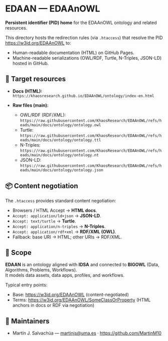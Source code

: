 # EDAAN — EDAAnOWL
**Persistent identifier (PID) home** for the EDAAnOWL ontology and related resources.

This directory hosts the redirection rules (via `.htaccess`) that resolve the PID
<https://w3id.org/EDAAnOWL> to:

- Human-readable documentation (HTML) on GitHub Pages.
- Machine-readable serializations (OWL/RDF, Turtle, N-Triples, JSON-LD) hosted in GitHub.

## 🔗 Target resources

- **Docs (HTML):**  
  `https://khaosresearch.github.io/EDAAnOWL/ontology/index-en.html`

- **Raw files (main):**
  - OWL/RDF (RDF/XML):  
    `https://raw.githubusercontent.com/KhaosResearch/EDAAnOWL/refs/heads/main/docs/ontology/ontology.owl`
  - Turtle:  
    `https://raw.githubusercontent.com/KhaosResearch/EDAAnOWL/refs/heads/main/docs/ontology/ontology.ttl`
  - N-Triples:  
    `https://raw.githubusercontent.com/KhaosResearch/EDAAnOWL/refs/heads/main/docs/ontology/ontology.nt`
  - JSON-LD:  
    `https://raw.githubusercontent.com/KhaosResearch/EDAAnOWL/refs/heads/main/docs/ontology/ontology.json`


## 📦 Content negotiation

The `.htaccess` provides standard content negotiation:

- Browsers / HTML Accept → **HTML docs**.
- `Accept: application/ld+json` → **JSON-LD**.
- `Accept: text/turtle` → **Turtle**.
- `Accept: application/n-triples` → **N-Triples**.
- `Accept: application/rdf+xml` → **RDF/XML (OWL)**.
- Fallback: base URI → HTML; other URIs → RDF/XML.

## 🧭 Scope

**EDAAN** is an ontology aligned with **IDSA** and connected to **BIGOWL** (Data, Algorithms, Problems, Workflows).  
It models data assets, data apps, profiles, and workflows.

Typical entry points:

- Base: <https://w3id.org/EDAAnOWL> (content-negotiated)
- Terms: <https://w3id.org/EDAAnOWL/SomeClassOrProperty> (HTML anchors in docs or RDF via negotiation)

## 👥 Maintainers

- Martín J. Salvachúa — <martinjs@uma.es> · <https://github.com/MartinM10>
